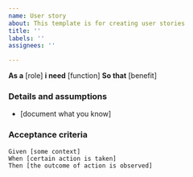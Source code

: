 ```yaml
---
name: User story
about: This template is for creating user stories
title: ''
labels: ''
assignees: ''

---
```


**As a** [role]
**i need** [function]
**So that** [benefit]

### Details and assumptions
* [document what you know]

### Acceptance criteria
```gherkin
Given [some context]
When [certain action is taken]
Then [the outcome of action is observed]
```

